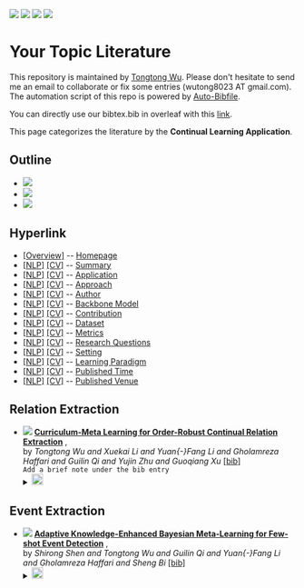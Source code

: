 [![](https://img.shields.io/badge/Awesome_Continual_Learning-yellow)](https://github.com/wutong8023/Awesome_Continual_Learning.git) [![](https://img.shields.io/badge/Awesome_Few_Shot_learning-green)](https://github.com/wutong8023/Awesome_Few_Shot_Learning.git) [![](https://img.shields.io/badge/Awesome_Information_Extraction-blue)](https://github.com/wutong8023/Awesome_Information_Extraction.git) [![](https://img.shields.io/badge/Awesome_Ideas-orange)](https://github.com/wutong8023/Awesome_Ideas.git)

# Your Topic Literature 
This repository is maintained by [Tongtong Wu](https://wutong8023.site). Please don't hesitate to send me an email to collaborate or fix some entries (wutong8023 AT gmail.com). 
The automation script of this repo is powered by [Auto-Bibfile](https://github.com/wutong8023/Auto-Bibfile.git).

You can directly use our bibtex.bib in overleaf with this [link](https://www.overleaf.com/read/rgscdxhxbwhp).

This page categorizes the literature by the **Continual Learning Application**.

## Outline 
- [![](https://img.shields.io/badge/Hyperlink-blue)](https://github.com/wutong8023/Auto-Bibfile/blob/master/your_topic4all/application/README.md#hyperlink)
- [![](https://img.shields.io/badge/Relation_Extraction-1-blue)](https://github.com/wutong8023/Auto-Bibfile/blob/master/your_topic4all/application/README.md#relation-extraction)
- [![](https://img.shields.io/badge/Event_Extraction-1-blue)](https://github.com/wutong8023/Auto-Bibfile/blob/master/your_topic4all/application/README.md#event-extraction)
## Hyperlink 
- [[Overview]](https://github.com/wutong8023/Auto-Bibfile/blob/master/README.md) -- [Homepage](https://github.com/wutong8023/Auto-Bibfile/blob/master/README.md)
- [[NLP]](https://github.com/wutong8023/Auto-Bibfile/blob/master/your_topic4nlp/./)  [[CV]](https://github.com/wutong8023/Auto-Bibfile/blob/master/your_topic4cv/./) -- [Summary](https://github.com/wutong8023/Auto-Bibfile/blob/master/your_topic4all/./)
- [[NLP]](https://github.com/wutong8023/Auto-Bibfile/blob/master/your_topic4nlp/application)  [[CV]](https://github.com/wutong8023/Auto-Bibfile/blob/master/your_topic4cv/application) -- [Application](https://github.com/wutong8023/Auto-Bibfile/blob/master/your_topic4all/application)
- [[NLP]](https://github.com/wutong8023/Auto-Bibfile/blob/master/your_topic4nlp/approach)  [[CV]](https://github.com/wutong8023/Auto-Bibfile/blob/master/your_topic4cv/approach) -- [Approach](https://github.com/wutong8023/Auto-Bibfile/blob/master/your_topic4all/approach)
- [[NLP]](https://github.com/wutong8023/Auto-Bibfile/blob/master/your_topic4nlp/author)  [[CV]](https://github.com/wutong8023/Auto-Bibfile/blob/master/your_topic4cv/author) -- [Author](https://github.com/wutong8023/Auto-Bibfile/blob/master/your_topic4all/author)
- [[NLP]](https://github.com/wutong8023/Auto-Bibfile/blob/master/your_topic4nlp/backbone_model)  [[CV]](https://github.com/wutong8023/Auto-Bibfile/blob/master/your_topic4cv/backbone_model) -- [Backbone Model](https://github.com/wutong8023/Auto-Bibfile/blob/master/your_topic4all/backbone_model)
- [[NLP]](https://github.com/wutong8023/Auto-Bibfile/blob/master/your_topic4nlp/contribution)  [[CV]](https://github.com/wutong8023/Auto-Bibfile/blob/master/your_topic4cv/contribution) -- [Contribution](https://github.com/wutong8023/Auto-Bibfile/blob/master/your_topic4all/contribution)
- [[NLP]](https://github.com/wutong8023/Auto-Bibfile/blob/master/your_topic4nlp/dataset)  [[CV]](https://github.com/wutong8023/Auto-Bibfile/blob/master/your_topic4cv/dataset) -- [Dataset](https://github.com/wutong8023/Auto-Bibfile/blob/master/your_topic4all/dataset)
- [[NLP]](https://github.com/wutong8023/Auto-Bibfile/blob/master/your_topic4nlp/metrics)  [[CV]](https://github.com/wutong8023/Auto-Bibfile/blob/master/your_topic4cv/metrics) -- [Metrics](https://github.com/wutong8023/Auto-Bibfile/blob/master/your_topic4all/metrics)
- [[NLP]](https://github.com/wutong8023/Auto-Bibfile/blob/master/your_topic4nlp/research_question)  [[CV]](https://github.com/wutong8023/Auto-Bibfile/blob/master/your_topic4cv/research_question) -- [Research Questions](https://github.com/wutong8023/Auto-Bibfile/blob/master/your_topic4all/research_question)
- [[NLP]](https://github.com/wutong8023/Auto-Bibfile/blob/master/your_topic4nlp/setting)  [[CV]](https://github.com/wutong8023/Auto-Bibfile/blob/master/your_topic4cv/setting) -- [Setting](https://github.com/wutong8023/Auto-Bibfile/blob/master/your_topic4all/setting)
- [[NLP]](https://github.com/wutong8023/Auto-Bibfile/blob/master/your_topic4nlp/supervision)  [[CV]](https://github.com/wutong8023/Auto-Bibfile/blob/master/your_topic4cv/supervision) -- [ Learning Paradigm](https://github.com/wutong8023/Auto-Bibfile/blob/master/your_topic4all/supervision)
- [[NLP]](https://github.com/wutong8023/Auto-Bibfile/blob/master/your_topic4nlp/time)  [[CV]](https://github.com/wutong8023/Auto-Bibfile/blob/master/your_topic4cv/time) -- [Published Time](https://github.com/wutong8023/Auto-Bibfile/blob/master/your_topic4all/time)
- [[NLP]](https://github.com/wutong8023/Auto-Bibfile/blob/master/your_topic4nlp/venue)  [[CV]](https://github.com/wutong8023/Auto-Bibfile/blob/master/your_topic4cv/venue) -- [Published Venue](https://github.com/wutong8023/Auto-Bibfile/blob/master/your_topic4all/venue)

## Relation Extraction

- [![](https://img.shields.io/badge/AAAI-2021-blue)](https://ojs.aaai.org/index.php/AAAI/article/view/17241) [**Curriculum-Meta Learning for Order-Robust Continual Relation Extraction**](https://ojs.aaai.org/index.php/AAAI/article/view/17241) , <br> by *Tongtong Wu and
Xuekai Li and
Yuan{-}Fang Li and
Gholamreza Haffari and
Guilin Qi and
Yujin Zhu and
Guoqiang Xu* [[bib]](https://github.com/wutong8023/Auto-Bibfile/blob/master/./bibtex.bib#L4-L30)<br> ```Add a brief note under the bib entry
```</details><details><summary><img src=https://github.com/wutong8023/Auto-Bibfile/blob/master/scripts/svg/copy_icon.png height="20"></summary><pre>```WuLLHQZX21```
## Event Extraction

- [![](https://img.shields.io/badge/CoRR-2021-blue)](https://arxiv.org/abs/2105.09509) [**Adaptive Knowledge-Enhanced Bayesian Meta-Learning for Few-shot Event
Detection**](https://arxiv.org/abs/2105.09509) , <br> by *Shirong Shen and
Tongtong Wu and
Guilin Qi and
Yuan{-}Fang Li and
Gholamreza Haffari and
Sheng Bi* [[bib]](https://github.com/wutong8023/Auto-Bibfile/blob/master/./bibtex.bib#L35-L61)<br> </details><details><summary><img src=https://github.com/wutong8023/Auto-Bibfile/blob/master/scripts/svg/copy_icon.png height="20"></summary><pre>```DBLP:journals/corr/abs-2105-09509```